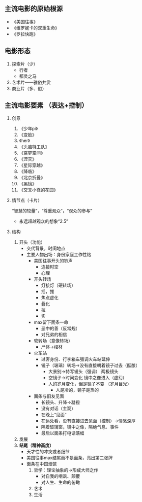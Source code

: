 ## 主流电影的原始根源

- 《美国往事》
- 《维罗妮卡的双重生命》
- 《罗拉快跑》

## 电影形态

1. 探索片（少）
    - 行者
    - 都灵之马
2. 艺术片——雅俗共赏
3. 商业片（多、俗）

## 主流电影要素 （表达+控制）

1. 创意
    1. 《少年pi》
    2. 《变脸》
    3. 《her》
    4. 《头脑特工队》
    5. 《盗梦空间》
    6. 《湮灭》
    7. 《星际穿越》
    8. 《降临》
    9. 《北京折叠》
    10. 《黑镜》
    11. 《交叉小径的花园》
2. 情节点（卡片）
    
    “智慧的较量”，“尊重观众”，“观众的参与”
    
    - 永远超越观众的想象“2.5”
3. 结构
    1. 开头（功能）
        - 交代背景，时间地点
        - 主要人物出场：身份家庭工作性格
            - 美国往事开头的铃声
                - 连接时空
                - 心理
            - 开头转场
                - 灯接灯（硬转场）
                - 摇，推
                - 焦点虚化
                - 叠化
                - 拉
                - 实
            - max留下面条一命
                - 恶中的善（反常规）
                - 对兄弟的相信
            - 软转场（意像转场）
                - 尸体→棺材
            - 火车站
                - 过客身份、行李箱车强调火车站延伸
                - 镜子（玻璃）转场→没有直接朝着镜子过去（酝酿）
                    - 大景别→特写镜头（强调） 两极镜头
                    - 空镜子→时间变化 镜中之像进入（虚幻）
                    - 人的岁月变化，但是镜子不变 （岁月目光）
                        - 人是冷的，镜子是热的
            - 面条与旧友见面
                - 长镜头、升降→凝视
                - 没有对话（主观）
                - 在晚上“见面”
                - 在远处看，没有直接进去见面（控制）→情感深厚
                - 隔着玻璃窗，镜中之像，隔绝气息、事件
                - 最后以面条打电话落幅
    2. 发展
    3. **结尾（精神高度）**
        - 天才性的冲突或者细节
        - 美国往事max结尾而不是面条，亮出第二张牌
        - 面条在中国烟馆
            1. 哲学：理论抽象的→形成大师之作
                - 对自我的嘲讽、颠覆
                - 对人生、生命的俯瞰
            2. 艺术
            3. 生活